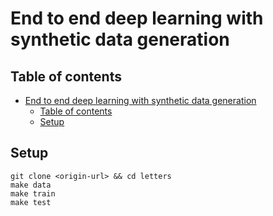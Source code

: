 # End to end deep learning with synthetic data generation

## Table of contents
- [End to end deep learning with synthetic data generation](#end-to-end-deep-learning-with-synthetic-data-generation)
  - [Table of contents](#table-of-contents)
  - [Setup](#setup)

## Setup
```
git clone <origin-url> && cd letters
make data
make train
make test
```
